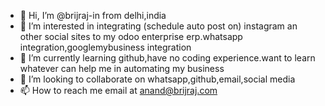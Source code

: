 - 👋 Hi, I’m @brijraj-in from delhi,india
- 👀 I’m interested in integrating (schedule auto post on) instagram an other social sites to my odoo enterprise erp.whatsapp integration,googlemybusiness integration
- 🌱 I’m currently learning github,have no coding experience.want to learn whatever can help me in automating my business
- 💞️ I’m looking to collaborate on whatsapp,github,email,social media
- 📫 How to reach me email at anand@brijraj.com

<!---
brijraj-in/brijraj-in is a ✨ special ✨ repository because its `README.md` (this file) appears on your GitHub profile.
You can click the Preview link to take a look at your changes.
--->
